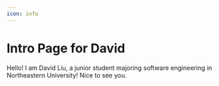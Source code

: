 ```yaml
---
icon: info
---
```


# Intro Page for David

Hello! I am David Liu, a junior student majoring software engineering in Northeastern University! Nice to see you.

